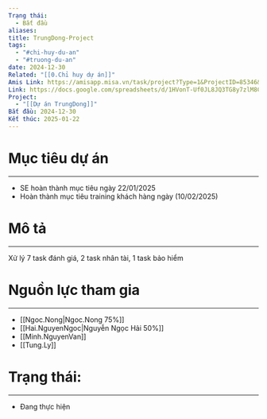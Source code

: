 ```yaml
---
Trạng thái:
  - Bắt đầu
aliases: 
title: TrungDong-Project
tags:
  - "#chi-huy-du-an"
  - "#truong-du-an"
date: 2024-12-30
Related: "[[0.Chỉ huy dự án]]"
Amis Link: https://amisapp.misa.vn/task/project?Type=1&ProjectID=85346&DepartmentID=62436&gidzl=riI09bjkAtZJsOWYMtKlVTVUZYL28ofwm8w9T48YBI2VYOul429u8vZVZdeMS7roo8lOVZ2xcP9jN6uaU0
Link: https://docs.google.com/spreadsheets/d/1HVonT-Uf0JL8JQ3TG8y7zlM8CnDK-cjFH6eJEacA3LM/edit?gid=623551639#gid=623551639
Project:
  - "[[Dự án TrungDong]]"
Bắt đầu: 2024-12-30
Kết thúc: 2025-01-22
---
```

# Mục tiêu dự án
---

- SE hoàn thành mục tiêu ngày 22/01/2025
- Hoàn thành mục tiêu training khách hàng ngày (10/02/2025)


# Mô tả
---

Xử lý 7 task đánh giá, 2 task nhân tài, 1 task bảo hiểm

# Nguồn lực tham gia
---

- [[Ngoc.Nong|Ngoc.Nong 75%]]
- [[Hai.NguyenNgoc|Nguyễn Ngọc Hải 50%]]
- [[Minh.NguyenVan]]
- [[Tung.Ly]]

# Trạng thái:
---

- Đang thực hiện





